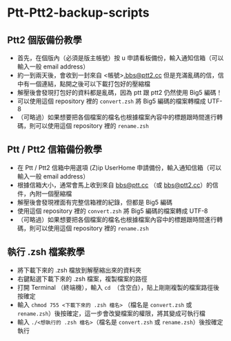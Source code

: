 # Ptt-Ptt2-backup-scripts

## Ptt2 個版備份教學
* 首先，在個版內（必須是版主帳號）按 u 申請看板備份，輸入通知信箱（可以輸入一般 email address）
* 約一到兩天後，會收到一封來自 <帳號>.bbs@ptt2.cc 但是充滿亂碼的信，信中有一個連結，點開之後可以下載打包好的壓縮檔
* 解壓後會發現打包好的資料都是亂碼，因為 ptt 跟 ptt2 仍然使用 Big5 編碼！
* 可以使用這個 repository 裡的 `convert.zsh` 將 Big5 編碼的檔案轉檔成 UTF-8
* （可略過）如果想要把各個檔案的檔名也根據檔案內容中的標題跟時間進行轉碼，則可以使用這個 repository 裡的 `rename.zsh`

## Ptt / Ptt2 信箱備份教學
* 在 Ptt / Ptt2 信箱中用選項 (Z)ip UserHome 申請備份，輸入通知信箱（可以輸入一般 email address）
* 根據信箱大小，通常會馬上收到來自 bbs@ptt.cc （或 bbs@ptt2.cc）的信件，內附一個壓縮檔
* 解壓後會發現裡面有完整信箱裡的紀錄，但都是 Big5 編碼
* 使用這個 repository 裡的 `convert.zsh` 將 Big5 編碼的檔案轉成 UTF-8 
* （可略過）如果想要把各個檔案的檔名也根據檔案內容中的標題跟時間進行轉碼，則可以使用這個 repository 裡的 `rename.zsh`

## 執行 .zsh 檔案教學
* 將下載下來的 .zsh 檔放到解壓縮出來的資料夾
* 右鍵點選下載下來的 .zsh 檔案，複製檔案的路徑
* 打開 Terminal （終端機），輸入 `cd `（含空白），貼上剛剛複製的檔案路徑後按確定
* 輸入 `chmod 755 <下載下來的 .zsh 檔名>` （檔名是 `convert.zsh` 或 `rename.zsh`）後按確定，這一步會改變檔案的權限，將其變成可執行檔
* 輸入 `./<想執行的 .zsh 檔名>`（檔名是 `convert.zsh` 或 `rename.zsh`）後按確定執行
